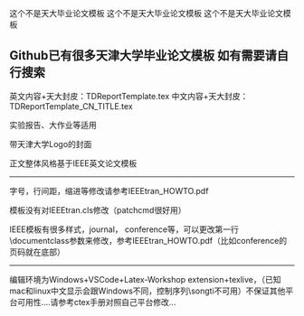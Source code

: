 这个不是天大毕业论文模板
这个不是天大毕业论文模板
这个不是天大毕业论文模板

Github已有很多天津大学毕业论文模板
如有需要请自行搜索
-----------------------

英文内容+天大封皮：TDReportTemplate.tex
中文内容+天大封皮：TDReportTemplate_CN_TITLE.tex

实验报告、大作业等适用

带天津大学Logo的封面

正文整体风格基于IEEE英文论文模板

---------------
字号，行间距，缩进等修改请参考IEEEtran_HOWTO.pdf

模板没有对IEEEtran.cls修改（patchcmd很好用）

IEEE模板有很多样式，journal， conference等，可以更改第一行\documentclass参数来修改，参考IEEEtran_HOWTO.pdf（比如conference的页码就在底部）

-----------

编辑环境为Windows+VSCode+Latex-Workshop extension+texlive，（已知mac和linux中文显示会跟Windows不同，控制序列\songti不可用）不保证其他平台可用性....请参考ctex手册对照自己平台修改...
